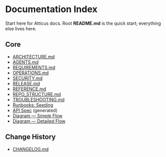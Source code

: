 # Documentation Index

Start here for Atticus docs. Root **README.md** is the quick start; everything else lives here.

## Core

- [ARCHITECTURE.md](./ARCHITECTURE.md)
- [AGENTS.md](./AGENTS.md)
- [REQUIREMENTS.md](./REQUIREMENTS.md)
- [OPERATIONS.md](./OPERATIONS.md)
- [SECURITY.md](./SECURITY.md)
- [RELEASE.md](./RELEASE.md)
- [REFERENCE.md](./REFERENCE.md)
- [REPO_STRUCTURE.md](../REPO_STRUCTURE.md)
- [TROUBLESHOOTING.md](./TROUBLESHOOTING.md)
- [Runbooks: Seeding](./runbooks/seeding.md)
- [API Spec](./api/openapi.json) (generated)
- [Diagram — Simple Flow](./diagrams/atticus-simple.mmd)
- [Diagram — Detailed Flow](./diagrams/atticus-detailed.mmd)

## Change History

- [CHANGELOG.md](../CHANGELOG.md)
